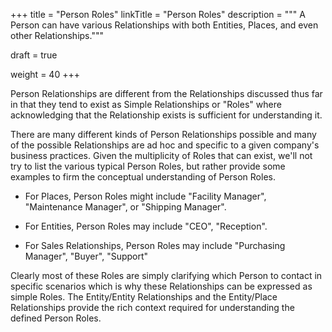 +++
title = "Person Roles"
linkTitle = "Person Roles"
description = """
A Person can have various Relationships with both Entities, Places, and even other Relationships."""

draft = true

weight = 40
+++

Person Relationships are different from the Relationships discussed thus far in that they tend to
exist as Simple Relationships or "Roles" where acknowledging that the Relationship exists is
sufficient for understanding it.

There are many different kinds of Person Relationships possible and many of the possible
Relationships are ad hoc and specific to a given company's business practices.  Given the
multiplicity of Roles that can exist, we'll not try to list the various typical Person Roles, but
rather provide some examples to firm the conceptual understanding of Person Roles.

  * For Places, Person Roles might include "Facility Manager", "Maintenance Manager", or
    "Shipping Manager".

  * For Entities, Person Roles may include "CEO", "Reception".

  * For Sales Relationships, Person Roles may include "Purchasing Manager", "Buyer", "Support"

Clearly most of these Roles are simply clarifying which Person to contact in specific scenarios
which is why these Relationships can be expressed as simple Roles.  The Entity/Entity
Relationships and the Entity/Place Relationships provide the rich context required for
understanding the defined Person Roles.